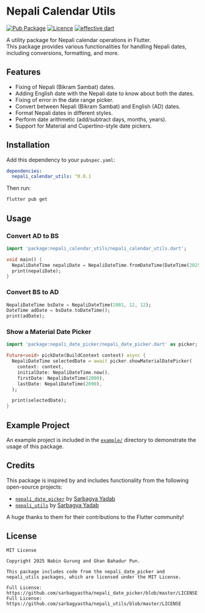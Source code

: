 # Nepali Calendar Utils

[![Pub Package](https://img.shields.io/pub/v/nepali_calendar_utils)](https://pub.dev/packages/nepali_calendar_utils)
[![Licence](https://img.shields.io/badge/Licence-MIT-orange.svg)](https://github.com/yourusername/nepali_calendar_utils/blob/master/LICENSE)
[![effective dart](https://img.shields.io/badge/style-effective_dart-40c4ff.svg)](https://dart.dev/guides/language/effective-dart)

A utility package for Nepali calendar operations in Flutter.  
This package provides various functionalities for handling Nepali dates, including conversions, formatting, and more.

## Features
- Fixing of Nepali (Bikram Sambat) dates.
- Adding English date with the Nepali date to know about both the dates.
- Fixing of error in the date range picker.
- Convert between Nepali (Bikram Sambat) and English (AD) dates.
- Format Nepali dates in different styles.
- Perform date arithmetic (add/subtract days, months, years).
- Support for Material and Cupertino-style date pickers.

## Installation
Add this dependency to your `pubspec.yaml`:

```yaml
dependencies:
  nepali_calendar_utils: ^0.0.1
```

Then run:

```sh
flutter pub get
```

## Usage

### Convert AD to BS
```dart
import 'package:nepali_calendar_utils/nepali_calendar_utils.dart';

void main() {
  NepaliDateTime nepaliDate = NepaliDateTime.fromDateTime(DateTime(2025, 3, 25));
  print(nepaliDate); 
}
```

### Convert BS to AD
```dart
NepaliDateTime bsDate = NepaliDateTime(2081, 12, 12);
DateTime adDate = bsDate.toDateTime();
print(adDate); 
```

### Show a Material Date Picker
```dart
import 'package:nepali_date_picker/nepali_date_picker.dart' as picker;

Future<void> pickDate(BuildContext context) async {
  NepaliDateTime selectedDate = await picker.showMaterialDatePicker(
    context: context,
    initialDate: NepaliDateTime.now(),
    firstDate: NepaliDateTime(2000),
    lastDate: NepaliDateTime(2090),
  );

  print(selectedDate);
}
```

## Example Project
An example project is included in the [`example/`](https://github.com/GurungNabin/syntech-nepali-calendar/tree/main/example) directory to demonstrate the usage of this package.

## Credits
This package is inspired by and includes functionality from the following open-source projects:

- [`nepali_date_picker`](https://pub.dev/packages/nepali_date_picker) by [Sarbagya Yadab](https://github.com/sarbagyastha)  
- [`nepali_utils`](https://pub.dev/packages/nepali_utils) by [Sarbagya Yadab](https://github.com/sarbagyastha)  

A huge thanks to them for their contributions to the Flutter community!

## License
```
MIT License

Copyright 2025 Nabin Gurung and Ghan Bahadur Pun.

This package includes code from the nepali_date_picker and nepali_utils packages, which are licensed under the MIT License.

Full License: https://github.com/sarbagyastha/nepali_date_picker/blob/master/LICENSE
Full License: https://github.com/sarbagyastha/nepali_utils/blob/master/LICENSE
```


